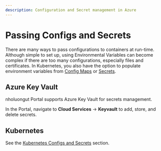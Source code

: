 ```yaml
---
description: Configuration and Secret management in Azure
---
```


# Passing Configs and Secrets

There are many ways to pass configurations to containers at run-time. Although simple to set up, using Environmental Variables can become complex if there are too many configurations, especially files and certificates. In Kubernetes, you also have the option to populate environment variables from [Config Maps](../../../kubernetes-overview/configs-and-secrets/mounting-config-as-files.md#creating-a-kubernetes-configmap) or [Secrets](../../../kubernetes-overview/configs-and-secrets/setting-kubernetes-secrets.md#setting-kubernetes-secrets).

## Azure Key Vault

nholuongut Portal supports Azure Key Vault for secrets management.&#x20;

In the Portal, navigate to **Cloud Services** -> **Keyvault** to add, store, and delete secrets.

## **Kubernetes**

See the [Kubernetes Configs and Secrets](../../../kubernetes-overview/configs-and-secrets/) section.

